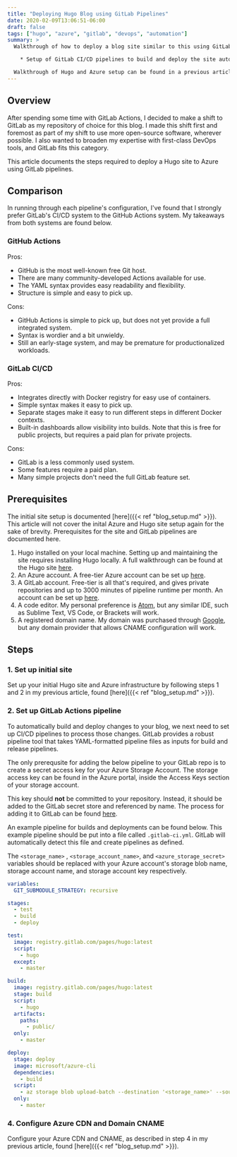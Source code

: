 ```yaml
---
title: "Deploying Hugo Blog using GitLab Pipelines"
date: 2020-02-09T13:06:51-06:00
draft: false
tags: ["hugo", "azure", "gitlab", "devops", "automation"]
summary: >
  Walkthrough of how to deploy a blog site similar to this using GitLab.  The walkthrough covers:

    * Setup of GitLab CI/CD pipelines to build and deploy the site automatically on a code push.

  Walkthrough of Hugo and Azure setup can be found in a previous article.
---
```


## Overview

After spending some time with GitLab Actions, I decided to make a shift to GitLab as my repository of choice for this blog.  I made this shift first and foremost as part of my shift to use more open-source software, wherever possible.  I also wanted to broaden my expertise with first-class DevOps tools, and GitLab fits this category.

This article documents the steps required to deploy a Hugo site to Azure using GitLab pipelines.

## Comparison

In running through each pipeline's configuration, I've found that I strongly prefer GitLab's CI/CD system to the GitHub Actions system.  My takeaways from both systems are found below.

### GitHub Actions

Pros:
  - GitHub is the most well-known free Git host.
  - There are many community-developed Actions available for use.
  - The YAML syntax provides easy readability and flexibility.
  - Structure is simple and easy to pick up.

Cons:
  - GitHub Actions is simple to pick up, but does not yet provide a full integrated system.
  - Syntax is wordier and a bit unwieldy.
  - Still an early-stage system, and may be premature for productionalized workloads.

### GitLab CI/CD

Pros:
  - Integrates directly with Docker registry for easy use of containers.
  - Simple syntax makes it easy to pick up.
  - Separate stages make it easy to run different steps in different Docker contexts.
  - Built-in dashboards allow visibility into builds.  Note that this is free for public projects, but requires a paid plan for private projects.

Cons:
  - GitLab is a less commonly used system.
  - Some features require a paid plan.
  - Many simple projects don't need the full GitLab feature set.

## Prerequisites

The initial site setup is documented [here]({{< ref "blog_setup.md" >}}).  This article will not cover the inital Azure and Hugo site setup again for the sake of brevity.  Prerequisites for the site and GitLab pipelines are documented here.

1. Hugo installed on your local machine. Setting up and maintaining the site requires installing Hugo locally.  A full walkthrough can be found at the Hugo site [here](https://gohugo.io/getting-started/installing/).
2. An Azure account.  A free-tier Azure account can be set up [here](https://azure.microsoft.com/en-us/free/).
3. A GitLab account.  Free-tier is all that's required, and gives private repositories and up to 3000 minutes of pipeline runtime per month.  An account can be set up [here](https://gitlab.com/).
3. A code editor.  My personal preference is [Atom](https://atom.io/), but any similar IDE, such as Sublime Text, VS Code, or Brackets will work.
4. A registered domain name.  My domain was purchased through [Google](https://domains.google.com/m/registrar?nfg), but any domain provider that allows CNAME configuration will work.

## Steps

### 1. Set up initial site

Set up your initial Hugo site and Azure infrastructure by following steps 1 and 2 in my previous article, found [here]({{< ref "blog_setup.md" >}}).

### 2. Set up GitLab Actions pipeline

To automatically build and deploy changes to your blog, we next need to set up CI/CD pipelines to process those changes.  GitLab provides a robust pipeline tool that takes YAML-formatted pipeline files as inputs for build and release pipelines.

The only prerequsite for adding the below pipeline to your GitLab repo is to create a secret access key for your Azure Storage Account.  The storage access key can be found in the Azure portal, inside the Access Keys section of your storage account.

This key should __not__ be committed to your repository.  Instead, it should be added to the GitLab secret store and referenced by name.  The process for adding it to GitLab can be found [here](https://docs.gitlab.com/ee/ci/variables/#via-the-ui).

An example pipeline for builds and deployments can be found below.  This example pipeline should be put into a file called `.gitlab-ci.yml`.  GitLab will automatically detect this file and create pipelines as defined.

The `<storage_name>` , `<storage_account_name>`, and `<azure_storage_secret>` variables should be replaced with your Azure account's storage blob name, storage account name, and storage account key respectively.

```yaml
variables:
  GIT_SUBMODULE_STRATEGY: recursive

stages:
  - test
  - build
  - deploy

test:
  image: registry.gitlab.com/pages/hugo:latest
  script:
    - hugo
  except:
    - master

build:
  image: registry.gitlab.com/pages/hugo:latest
  stage: build
  script:
    - hugo
  artifacts:
    paths:
      - public/
  only:
    - master

deploy:
  stage: deploy
  image: microsoft/azure-cli
  dependencies:
    - build
  script:
    - az storage blob upload-batch --destination '<storage_name>' --source public/ --account-name <storage_account_name> --account-key <azure_storage_secret>
  only:
    - master
```
### 4. Configure Azure CDN and Domain CNAME

Configure your Azure CDN and CNAME, as described in step 4 in my previous article, found [here]({{< ref "blog_setup.md" >}}).
